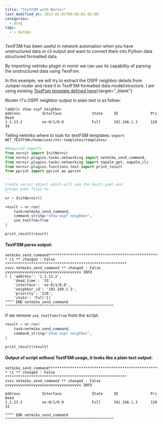 ```yaml
---
title: "TextFSM with Nornir"
last_modified_at: 2012-01-01T00:00:01-05:00
categories:
  - Blog
tags:
  - - NetOps
---
```


TextFSM has been useful in network automation when you have unstructured data or cli output and want to convert them into Python data structured formatted data.

By importing netmiko plugin in nornir we can use its capability of parsing the unstructured data using TextFsm. 

In this example, we will try to extract the OSPF neighbor details from Juniper router and read it in TextFSM formatted data model/structure. I am using existing [TextFsm template defined here](https://github.com/networktocode/ntc-templates){:target="_blank"}

Router r1's OSPF neighbor output in plain text is as follow:
```
lab@r1> show ospf neighbor 
Address          Interface              State     ID               Pri  Dead
1.1.13.2         xe-0/1/0.0             Full      192.168.1.3      128    39
```


Telling netmiko where to look for textFSM templates: ```export NET_TEXTFSM=/home/user/ntc-templates/templates/```

```python
#Required imports
from nornir import InitNornir
from nornir.plugins.tasks.networking import netmiko_send_command,
from nornir.plugins.tasks.networking import napalm_get, napalm_cli
from nornir.plugins.functions.text import print_result
from pprint import pprint as pprint

'''
Create nornir object which will use the hosts.yaml and 
groups.yaml files to 
'''
nr = InitNornir()

result = nr.run(
    task=netmiko_send_command,
    command_string="show ospf neighbor",
    use_textfsm=True
)

print_result(result)      

```

#### TextFSM parse output:
```
netmiko_send_command************************************************************
* r1 ** changed : False ********************************************************
vvvv netmiko_send_command ** changed : False vvvvvvvvvvvvvvvvvvvvvvvvvvvvvvvvvvv INFO
[ { 'address': '1.1.13.2',
    'dead_time': '33',
    'interface': 'xe-0/1/0.0',
    'neighbor_id': '192.168.1.3',
    'priority': '128',
    'state': 'Full'}]
^^^^ END netmiko_send_command ^^^^^^^^^^^^^^^^^^^^^^^^^^^^^^^^^^^^^^^^^^^^^^^^^^
```

If we remove ```use_textfsm=True``` from the script:
```python
result = nr.run(
    task=netmiko_send_command,
    command_string="show ospf neighbor",
)

print_result(result)  
```

#### Output of script without TextFSM usage, it looks like a plain text output:

```
netmiko_send_command************************************************************
* r1 ** changed : False ********************************************************
vvvv netmiko_send_command ** changed : False vvvvvvvvvvvvvvvvvvvvvvvvvvvvvvvvvvv INFO

Address          Interface              State     ID               Pri  Dead
1.1.13.2         xe-0/1/0.0             Full      192.168.1.3      128    33

^^^^ END netmiko_send_command ^^^^^^^^^^^^^^^^^^^^^^^^^^^^^^^^^^^^^^^^^^^^^^^^^^
```
